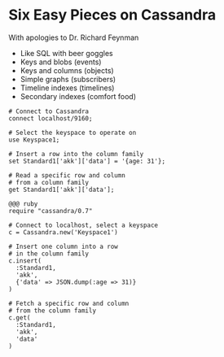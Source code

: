<!SLIDE title center>
# Six Easy Pieces on Cassandra #

With apologies to Dr. Richard Feynman

<!SLIDE bullets incremental>

* Like SQL with beer goggles
* Keys and blobs (events)
* Keys and columns (objects)
* Simple graphs (subscribers)
* Timeline indexes (timelines)
* Secondary indexes (comfort food)

<!SLIDE code>

    # Connect to Cassandra
    connect localhost/9160;

    # Select the keyspace to operate on
    use Keyspace1;

    # Insert a row into the column family
    set Standard1['akk']['data'] = '{age: 31'};

    # Read a specific row and column
    # from a column family
    get Standard1['akk']['data'];

<!SLIDE code>

    @@@ ruby
    require "cassandra/0.7"

    # Connect to localhost, select a keyspace
    c = Cassandra.new('Keyspace1')

    # Insert one column into a row 
    # in the column family
    c.insert(
      :Standard1, 
      'akk', 
      {'data' => JSON.dump(:age => 31)}
    )

    # Fetch a specific row and column 
    # from the column family
    c.get(
      :Standard1, 
      'akk', 
      'data'
    )

<!SLIDE>

